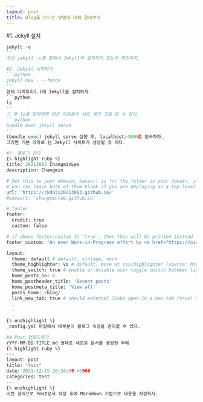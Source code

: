 ```yaml
---
layout: post
title: Blog를 만드는 방법에 대해 알아보자
---
```


#1. Jekyll 설치
```python
jekyll -v
'''
우선 jekyll -v를 통해서 Jekyll이 설치되어 있는지 확인하자.

#2. Jekyll 시작하기
```python
jekyll new . --force
'''
현재 디렉토리(.)에 Jekyll을 설치하자.
```python
ls
'''
그 후 ls를 입력하면 많은 파일들이 새로 생긴 것을 알 수 있다.
```python
bundle exec jekyll serve
'''
(bundle exec) jekyll serve 실행 후, localhost:4000로 접속하자.
그러면 기본 테마로 된 Jekyll 사이트가 생성될 것 이다.

#3. 블로그 관리
{% highlight ruby %}
title: 20213063 ChangminLee
description: Changmin

# Set this to your domain; baseurl is for the folder in your domain, if you have one -- `blog`.
# you can leave both of them blank if you are deploying on a top-level domain.
url: 'https://ckdals20213063.github.io/'
#baseurl: 'changminlee.github.io'

# footer
footer:
  credit: true
  custom: false

# if above footer:custom is 'true', then this will be printed instead
footer_custom: 'An ever Work-in-Progress effort by <a href="https://oinam.com">Oinam</a>.'

layout:
  theme: default # default, vintage, nord
  theme_highlighter: vs # default, more at css/highlighter (source: https://github.com/richleland/pygments-css)
  theme_switch: true # enable or disable user toggle switch between light and dark theme
  home_posts_no: 6
  home_postheader_title: 'Recent posts'
  home_postmeta_title: 'View all'
  posts_home: /blog/
  link_new_tab: true # should external links open in a new tab (true) or in the current tab (false)
  .
  .
  .
{% endhighlight %}
_config.yml 파일에서 대부분이 블로그 속성을 관리할 수 있다.

#4.Post 업로드하기
YYYY-MM-DD-TITLE.md 형태로 새로운 문서를 생성한 후에
{% highlight ruby %}
---
layout: post
title: "test"
date: 2021-12-15 20:34:09 +0900
categories: test
---
{% endhighlight %}
이런 형식으로 Post문서 작성 후에 Markdown 기법으로 내용을 작성하자.
